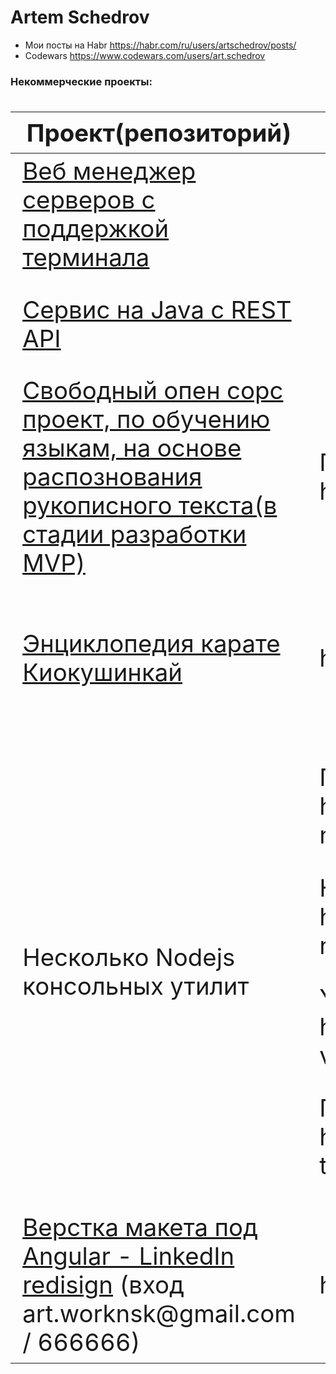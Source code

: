 # Artem Schedrov

* Мои посты на Habr https://habr.com/ru/users/artschedrov/posts/
* Codewars https://www.codewars.com/users/art.schedrov

### Некоммерческие проекты:
<div class="w3-responsive">
<font size="12px">
<table style="font-size: 80%" width="100%" class="w3-table-all notranslate" id="myTable">
<thead>
<tr class="w3-white">
<th width="30%">Проект(репозиторий)</th>
<th width="30%">Ссылка</th>
<th width="40%">Технологии</th>
<th>Категория</th>
</tr>
</thead>
<tbody>
  <tr>
    <td><a href="https://github.com/artschedrov/orb">Веб менеджер серверов с поддержкой терминала</a></td>
    <td></td>
    <td>Java Spring, Maven, MySQL, Angular</td>
    <td align="center">Java Spring</td>
  </tr>
  <tr>
    <td><a href="https://github.com/artschedrov/java-spring-api">Сервис на Java с REST API</a></td>
    <td></td>
    <td>Java Spring, Gradle, MySQL</td>
    <td align="center">Java</td>
  </tr>
  <tr>
    <td><a href="https://github.com/Linotis">Свободный опен сорс проект, по обучению языкам, на основе распознования рукописного текста(в стадии разработки MVP)</a></td>
    <td>Первоначальный прототип на Angular: https://gitlab.com/kusarigama/alphabet</td>
    <td>Angular, MongoDB, Express</td>
    <td align="center">MEAN стек</td>
  </tr>
  <tr>
    <td><a href="https://github.com/artschedrov/kio-app/">Энциклопедия карате Киокушинкай</a></td>
    <td>https://kio-app-d36b2.web.app/</td>
    <td>Angular 8, SCSS, Firebase, Webpack, PWA</td>
    <td align="center">Angular</td>
  </tr>
  <tr>
    <td>Несколько Nodejs консольных утилит</td>
    <td><p>Погода на сегодня: https://github.com/artschedrov/weather-now</p><p>Новости с opennet: https://github.com/artschedrov/opennet-news-viewer</p><p>Youtube viewer: https://github.com/artschedrov/tube-viewer</p><p>Переводчик libre translate: https://github.com/artschedrov/libre-trans-cli</p></td>
    <td>Node.js</td>
    <td align="center">Node.js</td>
  </tr>
  <tr>
    <td><a href="https://github.com/artschedrov/linkedin-rework">Верстка макета под Angular - LinkedIn redisign</a> (вход art.worknsk@gmail.com / 666666) </td>
    <td>https://linkedinrework.firebaseapp.com/</td>
    <td>Angular 12, SCSS, Firebase, Webpack</td>
    <td align="center">Angular</td>
  </tr>
</tbody>
</table>
</font>
</div>
</br>
